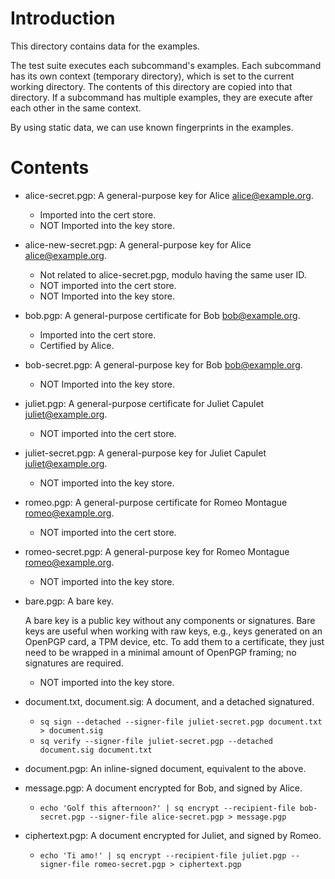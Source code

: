 # Introduction

This directory contains data for the examples.

The test suite executes each subcommand's examples.  Each subcommand
has its own context (temporary directory), which is set to the current
working directory.  The contents of this directory are copied into
that directory.  If a subcommand has multiple examples, they are
execute after each other in the same context.

By using static data, we can use known fingerprints in the examples.

# Contents

- alice-secret.pgp: A general-purpose key for Alice
  <alice@example.org>.

    - Imported into the cert store.
    - NOT Imported into the key store.

- alice-new-secret.pgp: A general-purpose key for Alice
  <alice@example.org>.

    - Not related to alice-secret.pgp, modulo having the same user ID.
    - NOT imported into the cert store.
    - NOT Imported into the key store.

- bob.pgp: A general-purpose certificate for Bob
  <bob@example.org>.

    - Imported into the cert store.
    - Certified by Alice.

- bob-secret.pgp: A general-purpose key for Bob
  <bob@example.org>.

    - NOT Imported into the key store.

- juliet.pgp: A general-purpose certificate for Juliet Capulet
  <juliet@example.org>.

    - NOT imported into the cert store.

- juliet-secret.pgp: A general-purpose key for Juliet Capulet
  <juliet@example.org>.

    - NOT imported into the key store.

- romeo.pgp: A general-purpose certificate for Romeo Montague
  <romeo@example.org>.

    - NOT imported into the cert store.

- romeo-secret.pgp: A general-purpose key for Romeo Montague
  <romeo@example.org>.

    - NOT imported into the key store.

- bare.pgp: A bare key.

  A bare key is a public key without any components or signatures.
  Bare keys are useful when working with raw keys, e.g., keys
  generated on an OpenPGP card, a TPM device, etc.  To add them to a
  certificate, they just need to be wrapped in a minimal amount of
  OpenPGP framing; no signatures are required.

    - NOT imported into the key store.

- document.txt, document.sig: A document, and a detached signatured.

    - `sq sign --detached --signer-file juliet-secret.pgp document.txt > document.sig`
    - `sq verify --signer-file juliet-secret.pgp --detached document.sig document.txt`

- document.pgp: An inline-signed document, equivalent to the above.

- message.pgp: A document encrypted for Bob, and signed by Alice.

    - `echo 'Golf this afternoon?' | sq encrypt --recipient-file bob-secret.pgp --signer-file alice-secret.pgp > message.pgp`

- ciphertext.pgp: A document encrypted for Juliet, and signed by Romeo.

    - `echo 'Ti amo!' | sq encrypt --recipient-file juliet.pgp --signer-file romeo-secret.pgp > ciphertext.pgp`
